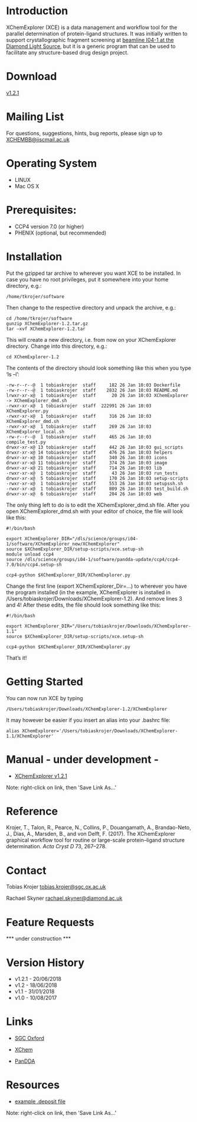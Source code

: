 # [](#header-1)Introduction

XChemExplorer (XCE) is a data management and workflow tool for the parallel determination of protein-ligand structures. It was initially written to support crystallographic fragment screening at [beamline I04-1 at the Diamond Light Source](http://www.diamond.ac.uk/Beamlines/Mx/Fragment-Screening.html), but it is a generic program that can be used to facilitate any structure-based drug design project.


# [](#header-1)Download

[v1.2.1](https://github.com/xchem/XChemExplorer/archive/v1.2.1.tar.gz)


# [](#header-1)Mailing List

For questions, suggestions, hints, bug reports, please sign up to XCHEMBB@jiscmail.ac.uk


# [](#header-1)Operating System
* LINUX
* Mac OS X


# [](#header-1)Prerequisites:
* CCP4 version 7.0 (or higher)
* PHENIX (optional, but recommended)


# [](#header-1)Installation

Put the gzipped tar archive to wherever you want XCE to be installed. In case you have no root privileges, put it somewhere into your home directory, e.g.:

```
/home/tkrojer/software
```

Then change to the respective directory and unpack the archive, e.g.:

```shell
cd /home/tkrojer/software
gunzip XChemExplorer-1.2.tar.gz
tar –xvf XChemExplorer-1.2.tar
```

This will create a new directory, i.e. from now on your XChemExplorer directory. Change into this directory, e.g.:

```shell
cd XChemExplorer-1.2
```

The contents of the directory should look something like this when you type ‘ls –l’:
```
-rw-r--r--@  1 tobiaskrojer  staff     182 26 Jan 10:03 Dockerfile
-rw-r--r--@  1 tobiaskrojer  staff    2832 26 Jan 10:03 README.md
lrwxr-xr-x@  1 tobiaskrojer  staff      20 26 Jan 10:03 XChemExplorer -> XChemExplorer_dmd.sh
-rwxr-xr-x@  1 tobiaskrojer  staff  222991 26 Jan 10:03 XChemExplorer.py
-rwxr-xr-x@  1 tobiaskrojer  staff     316 26 Jan 10:03 XChemExplorer_dmd.sh
-rwxr-xr-x@  1 tobiaskrojer  staff     269 26 Jan 10:03 XChemExplorer_local.sh
-rw-r--r--@  1 tobiaskrojer  staff     465 26 Jan 10:03 compile_test.py
drwxr-xr-x@ 13 tobiaskrojer  staff     442 26 Jan 10:03 gui_scripts
drwxr-xr-x@ 14 tobiaskrojer  staff     476 26 Jan 10:03 helpers
drwxr-xr-x@ 10 tobiaskrojer  staff     340 26 Jan 10:03 icons
drwxr-xr-x@ 11 tobiaskrojer  staff     374 26 Jan 10:03 image
drwxr-xr-x@ 21 tobiaskrojer  staff     714 26 Jan 10:03 lib
-rwxr-xr-x@  1 tobiaskrojer  staff      43 26 Jan 10:03 run_tests
drwxr-xr-x@  5 tobiaskrojer  staff     170 26 Jan 10:03 setup-scripts
-rwxr-xr-x@  1 tobiaskrojer  staff     553 26 Jan 10:03 setupssh.sh
-rwxr-xr-x@  1 tobiaskrojer  staff     809 26 Jan 10:03 test_build.sh
drwxr-xr-x@  6 tobiaskrojer  staff     204 26 Jan 10:03 web
```

The only thing left to do is to edit the XChemExplorer_dmd.sh file. After you open XChemExplorer_dmd.sh with your editor of choice, the file will look like this:

```shell
#!/bin/bash

export XChemExplorer_DIR="/dls/science/groups/i04-1/software/XChemExplorer_new/XChemExplorer"
source $XChemExplorer_DIR/setup-scripts/xce.setup-sh
module unload ccp4
source /dls/science/groups/i04-1/software/pandda-update/ccp4/ccp4-7.0/bin/ccp4.setup-sh

ccp4-python $XChemExplorer_DIR/XChemExplorer.py
```

Change the first line (export XChemExplorer_Dir=...) to wherever you have the program installed (in the example, XChemExplorer is installed in /Users/tobiaskrojer/Downloads/XChemExplorer-1.2). And remove lines 3 and 4! After these edits, the file should look something like this:

```shell
#!/bin/bash

export XChemExplorer_DIR="/Users/tobiaskrojer/Downloads/XChemExplorer-1.1"
source $XChemExplorer_DIR/setup-scripts/xce.setup-sh

ccp4-python $XChemExplorer_DIR/XChemExplorer.py
```

That’s it! 




# Getting Started

You can now run XCE by typing

```shell
/Users/tobiaskrojer/Downloads/XChemExplorer-1.2/XChemExplorer
```

It may however be easier if you insert an alias into your .bashrc file:

```shell
alias XChemExplorer='/Users/tobiaskrojer/Downloads/XChemExplorer-1.1/XChemExplorer'
```

# Manual - under development -

* [XChemExplorer v1.2.1](https://github.com/tkrojer/XChemExplorer/blob/gh-pages/XCE_manual_2018-06-20.pdf)

Note: right-click on link, then 'Save Link As...'


# Reference

Krojer, T., Talon, R., Pearce, N., Collins, P., Douangamath, A., Brandao-Neto, J., Dias, A., Marsden, B., and von Delft, F. (2017). The XChemExplorer graphical workflow tool for routine or large-scale protein–ligand structure determination. _Acta Cryst D_ 73, 267–278.


# Contact

Tobias Krojer
tobias.krojer@sgc.ox.ac.uk

Rachael Skyner
rachael.skyner@diamond.ac.uk

# Feature Requests

*** under construction ***


# Version History

* v1.2.1 - 20/06/2018
* v1.2 - 18/06/2018
* v1.1 - 31/01/2018
* v1.0 - 10/08/2017


# Links

* [SGC Oxford](http://www.thesgc.org/scientists/groups/oxford)

* [XChem](http://www.diamond.ac.uk/Beamlines/Mx/Fragment-Screening.html)

* [PanDDA](https://pandda.bitbucket.io)


# Resources

* [example .deposit file](https://github.com/tkrojer/XChemExplorer/blob/gh-pages/example.deposit)

Note: right-click on link, then 'Save Link As...'
